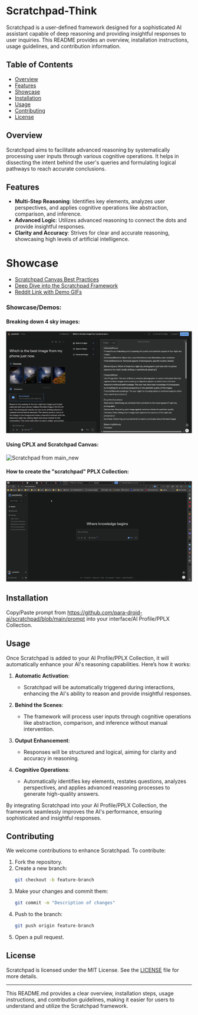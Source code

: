 # Scratchpad-Think

Scratchpad is a user-defined framework designed for a sophisticated AI assistant capable of deep reasoning and providing insightful responses to user inquiries. This README provides an overview, installation instructions, usage guidelines, and contribution information.

## Table of Contents
- [Overview](#overview)
- [Features](#features)
- [Showcase](#showcase)
- [Installation](#installation)
- [Usage](#usage)
- [Contributing](#contributing)
- [License](#license)


## Overview

Scratchpad aims to facilitate advanced reasoning by systematically processing user inputs through various cognitive operations. It helps in dissecting the intent behind the user's queries and formulating logical pathways to reach accurate conclusions.

## Features

- **Multi-Step Reasoning**: Identifies key elements, analyzes user perspectives, and applies cognitive operations like abstraction, comparison, and inference.
- **Advanced Logic**: Utilizes advanced reasoning to connect the dots and provide insightful responses.
- **Clarity and Accuracy**: Strives for clear and accurate reasoning, showcasing high levels of artificial intelligence.

# Showcase

- [Scratchpad Canvas Best Practices](https://www.perplexity.ai/page/chain-of-thought-reasoning-via-22CYSxmhTMSFr1gJIXM4dg)
- [Deep Dive into the Scratchpad Framework](https://www.perplexity.ai/page/scratchpad-ai-reasoning-framew-790vL5qORlyvX7VSwMYmzg)
- [Reddit Link with Demo GIFs](https://www.reddit.com/r/perplexity_ai/comments/1fm55ha/using_cot_canvas_via_the_complexity_browser/)

### Showcase/Demos:

#### Breaking down 4 sky images:
![4 Images](showcase/4%20images.png)

#### Using CPLX and Scratchpad Canvas:
![Scratchpad from main_new](showcase/scratchpad%20from%20main_new.gif)

#### How to create the "scratchpad" PPLX Collection:
![Create Scratchpad collection for PPLX](showcase/create%20scratchpad%20collection.gif)
 
## Installation

Copy/Paste prompt from https://github.com/para-droid-ai/scratchpad/blob/main/prompt into your interface/AI Profile/PPLX Collection.

## Usage

Once Scratchpad is added to your AI Profile/PPLX Collection, it will automatically enhance your AI's reasoning capabilities. Here’s how it works:

1. **Automatic Activation**:
    - Scratchpad will be automatically triggered during interactions, enhancing the AI's ability to reason and provide insightful responses.

2. **Behind the Scenes**:
    - The framework will process user inputs through cognitive operations like abstraction, comparison, and inference without manual intervention.

3. **Output Enhancement**:
    - Responses will be structured and logical, aiming for clarity and accuracy in reasoning.

4. **Cognitive Operations**:
    - Automatically identifies key elements, restates questions, analyzes perspectives, and applies advanced reasoning processes to generate high-quality answers.

By integrating Scratchpad into your AI Profile/PPLX Collection, the framework seamlessly improves the AI's performance, ensuring sophisticated and insightful responses.

## Contributing

We welcome contributions to enhance Scratchpad. To contribute:

1. Fork the repository.
2. Create a new branch:
    ```bash
    git checkout -b feature-branch
    ```
3. Make your changes and commit them:
    ```bash
    git commit -m "Description of changes"
    ```
4. Push to the branch:
    ```bash
    git push origin feature-branch
    ```
5. Open a pull request.

## License

Scratchpad is licensed under the MIT License. See the [LICENSE](https://github.com/para-droid-ai/scratchpad/blob/main/LICENSE) file for more details.

---

This README.md provides a clear overview, installation steps, usage instructions, and contribution guidelines, making it easier for users to understand and utilize the Scratchpad framework.
